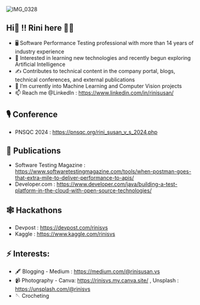 ![IMG_0328](https://github.com/user-attachments/assets/14054024-4e84-49c0-b76f-5a6bc47f4dba)

## Hi👋 !! Rini here 🦸‍♀️

<!--
**rinisvs/rinisvs** is a ✨ _special_ ✨ repository because its `README.md` (this file) appears on your GitHub profile.
-->

- 🖥️ Software Performance Testing professional with more than 14 years of industry experience
- 🌱 Interested in learning new technologies and recently begun exploring Artificial Intelligence
- ✍️ Contributes to technical content in the company portal, blogs, technical conferences, and external publications
- 🔭 I’m currently into Machine Learning and Computer Vision projects
- 📫 Reach me @LinkedIn : https://www.linkedin.com/in/rinisusan/


##  🎙️ Conference
   -   PNSQC 2024 : https://pnsqc.org/rini_susan_v_s_2024.php
##  📖 Publications
   - Software Testing Magazine : https://www.softwaretestingmagazine.com/tools/when-postman-goes-that-extra-mile-to-deliver-performance-to-apis/
   - Developer.com : https://www.developer.com/java/building-a-test-platform-in-the-cloud-with-open-source-technologies/
##  🕸️ Hackathons
   - Devpost : https://devpost.com/rinisvs
   - Kaggle : https://www.kaggle.com/rinisvs
  
##  ⚡ Interests:
   - 🖋️ Blogging -
     Medium : https://medium.com/@rinisusan.vs
  - 📹 Photography - 
    Canva: https://rinisvs.my.canva.site/ ,
    Unsplash : https://unsplash.com/@rinisvs
  - 🪡 Crocheting
     

